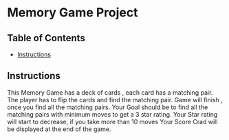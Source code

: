 # Memory Game Project

## Table of Contents

* [Instructions](#instructions)


## Instructions

This Memory Game has a deck of cards , each card has a matching pair.
The player has to flip the cards and find the matching pair.
Game will finish , once you find all the matching pairs.
Your Goal should be to find all the matching pairs with minimum moves to get a 3 star rating.
Your Star rating will start to decrease, if you take more than 10 moves
Your Score Crad will be displayed at the end of the game.

